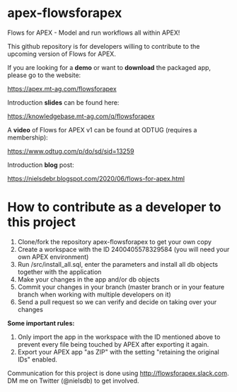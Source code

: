 # apex-flowsforapex
Flows for APEX - Model and run workflows all within APEX!

This github repository is for developers willing to contribute to the upcoming version of Flows for APEX.

If you are looking for a <b>demo</b> or want to <b>download</b> the packaged app, please go to the website: 

https://apex.mt-ag.com/flowsforapex

Introduction <b>slides</b> can be found here:

https://knowledgebase.mt-ag.com/q/flowsforapex

A <b>video</b> of Flows for APEX v1 can be found at ODTUG (requires a membership):

https://www.odtug.com/p/do/sd/sid=13259

Introduction <b>blog</b> post:

https://nielsdebr.blogspot.com/2020/06/flows-for-apex.html

# How to contribute as a developer to this project
1. Clone/fork the repository apex-flowsforapex to get your own copy
2. Create a workspace with the ID 2400405578329584 (you will need your own APEX environment)
3. Run /src/install_all.sql, enter the parameters and install all db objects together with the application
4. Make your changes in the app and/or db objects
5. Commit your changes in your branch (master branch or in your feature branch when working with multiple developers on it)
6. Send a pull request so we can verify and decide on taking over your changes

<b>Some important rules:</b>
1. Only import the app in the workspace with the ID mentioned above to prevent every file being touched by APEX after exporting it again.
2. Export your APEX app "as ZIP" with the setting "retaining the original IDs" enabled.

Communication for this project is done using http://flowsforapex.slack.com. DM me on Twitter (@nielsdb) to get involved.
